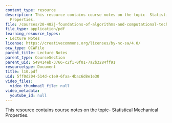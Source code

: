 ```yaml
---
content_type: resource
description: This resource contains course notes on the topic- Statistical Mechanical
  Properties.
file: /courses/20-482j-foundations-of-algorithms-and-computational-techniques-in-systems-biology-spring-2006/5ff0d204514dc1e96faa4bac6d8e1e30_l10.pdf
file_type: application/pdf
learning_resource_types:
- Lecture Notes
license: https://creativecommons.org/licenses/by-nc-sa/4.0/
ocw_type: OCWFile
parent_title: Lecture Notes
parent_type: CourseSection
parent_uid: 549414eb-3766-c2f1-0f01-7a2b3284ff91
resourcetype: Document
title: l10.pdf
uid: 5ff0d204-514d-c1e9-6faa-4bac6d8e1e30
video_files:
  video_thumbnail_file: null
video_metadata:
  youtube_id: null
---
```

This resource contains course notes on the topic- Statistical Mechanical Properties.